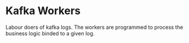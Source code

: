 # Kafka Workers

Labour doers of kafka logs. The workers are programmed to process the business logic binded to a given log.

